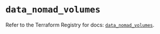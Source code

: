 # `data_nomad_volumes`

Refer to the Terraform Registry for docs: [`data_nomad_volumes`](https://registry.terraform.io/providers/hashicorp/nomad/2.3.0/docs/data-sources/volumes).

